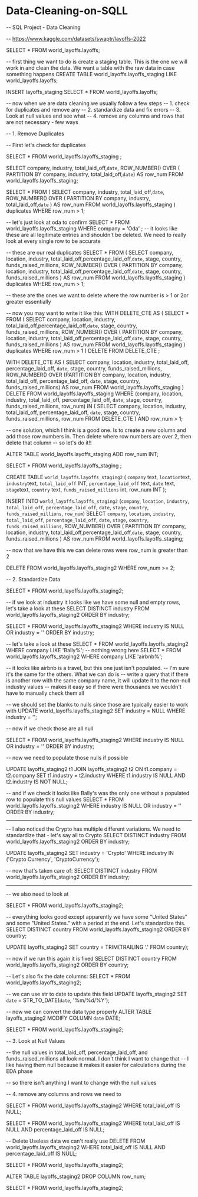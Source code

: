 # Data-Cleaning-on-SQLL
-- SQL Project - Data Cleaning

-- https://www.kaggle.com/datasets/swaptr/layoffs-2022






SELECT * 
FROM world_layoffs.layoffs;



-- first thing we want to do is create a staging table. This is the one we will work in and clean the data. We want a table with the raw data in case something happens
CREATE TABLE world_layoffs.layoffs_staging 
LIKE world_layoffs.layoffs;

INSERT layoffs_staging 
SELECT * FROM world_layoffs.layoffs;


-- now when we are data cleaning we usually follow a few steps
-- 1. check for duplicates and remove any
-- 2. standardize data and fix errors
-- 3. Look at null values and see what 
-- 4. remove any columns and rows that are not necessary - few ways



-- 1. Remove Duplicates

-- First let's check for duplicates



SELECT *
FROM world_layoffs.layoffs_staging
;

SELECT company, industry, total_laid_off,`date`,
		ROW_NUMBER() OVER (
			PARTITION BY company, industry, total_laid_off,`date`) AS row_num
	FROM 
		world_layoffs.layoffs_staging;



SELECT *
FROM (
	SELECT company, industry, total_laid_off,`date`,
		ROW_NUMBER() OVER (
			PARTITION BY company, industry, total_laid_off,`date`
			) AS row_num
	FROM 
		world_layoffs.layoffs_staging
) duplicates
WHERE 
	row_num > 1;
    
-- let's just look at oda to confirm
SELECT *
FROM world_layoffs.layoffs_staging
WHERE company = 'Oda'
;
-- it looks like these are all legitimate entries and shouldn't be deleted. We need to really look at every single row to be accurate

-- these are our real duplicates 
SELECT *
FROM (
	SELECT company, location, industry, total_laid_off,percentage_laid_off,`date`, stage, country, funds_raised_millions,
		ROW_NUMBER() OVER (
			PARTITION BY company, location, industry, total_laid_off,percentage_laid_off,`date`, stage, country, funds_raised_millions
			) AS row_num
	FROM 
		world_layoffs.layoffs_staging
) duplicates
WHERE 
	row_num > 1;

-- these are the ones we want to delete where the row number is > 1 or 2or greater essentially

-- now you may want to write it like this:
WITH DELETE_CTE AS 
(
SELECT *
FROM (
	SELECT company, location, industry, total_laid_off,percentage_laid_off,`date`, stage, country, funds_raised_millions,
		ROW_NUMBER() OVER (
			PARTITION BY company, location, industry, total_laid_off,percentage_laid_off,`date`, stage, country, funds_raised_millions
			) AS row_num
	FROM 
		world_layoffs.layoffs_staging
) duplicates
WHERE 
	row_num > 1
)
DELETE
FROM DELETE_CTE
;


WITH DELETE_CTE AS (
	SELECT company, location, industry, total_laid_off, percentage_laid_off, `date`, stage, country, funds_raised_millions, 
    ROW_NUMBER() OVER (PARTITION BY company, location, industry, total_laid_off, percentage_laid_off, `date`, stage, country, funds_raised_millions) AS row_num
	FROM world_layoffs.layoffs_staging
)
DELETE FROM world_layoffs.layoffs_staging
WHERE (company, location, industry, total_laid_off, percentage_laid_off, `date`, stage, country, funds_raised_millions, row_num) IN (
	SELECT company, location, industry, total_laid_off, percentage_laid_off, `date`, stage, country, funds_raised_millions, row_num
	FROM DELETE_CTE
) AND row_num > 1;

-- one solution, which I think is a good one. Is to create a new column and add those row numbers in. Then delete where row numbers are over 2, then delete that column
-- so let's do it!!

ALTER TABLE world_layoffs.layoffs_staging ADD row_num INT;


SELECT *
FROM world_layoffs.layoffs_staging
;

CREATE TABLE `world_layoffs`.`layoffs_staging2` (
`company` text,
`location`text,
`industry`text,
`total_laid_off` INT,
`percentage_laid_off` text,
`date` text,
`stage`text,
`country` text,
`funds_raised_millions` int,
row_num INT
);

INSERT INTO `world_layoffs`.`layoffs_staging2`
(`company`,
`location`,
`industry`,
`total_laid_off`,
`percentage_laid_off`,
`date`,
`stage`,
`country`,
`funds_raised_millions`,
`row_num`)
SELECT `company`,
`location`,
`industry`,
`total_laid_off`,
`percentage_laid_off`,
`date`,
`stage`,
`country`,
`funds_raised_millions`,
		ROW_NUMBER() OVER (
			PARTITION BY company, location, industry, total_laid_off,percentage_laid_off,`date`, stage, country, funds_raised_millions
			) AS row_num
	FROM 
		world_layoffs.layoffs_staging;

-- now that we have this we can delete rows were row_num is greater than 2

DELETE FROM world_layoffs.layoffs_staging2
WHERE row_num >= 2;







-- 2. Standardize Data

SELECT * 
FROM world_layoffs.layoffs_staging2;

-- if we look at industry it looks like we have some null and empty rows, let's take a look at these
SELECT DISTINCT industry
FROM world_layoffs.layoffs_staging2
ORDER BY industry;

SELECT *
FROM world_layoffs.layoffs_staging2
WHERE industry IS NULL 
OR industry = ''
ORDER BY industry;

-- let's take a look at these
SELECT *
FROM world_layoffs.layoffs_staging2
WHERE company LIKE 'Bally%';
-- nothing wrong here
SELECT *
FROM world_layoffs.layoffs_staging2
WHERE company LIKE 'airbnb%';

-- it looks like airbnb is a travel, but this one just isn't populated.
-- I'm sure it's the same for the others. What we can do is
-- write a query that if there is another row with the same company name, it will update it to the non-null industry values
-- makes it easy so if there were thousands we wouldn't have to manually check them all

-- we should set the blanks to nulls since those are typically easier to work with
UPDATE world_layoffs.layoffs_staging2
SET industry = NULL
WHERE industry = '';

-- now if we check those are all null

SELECT *
FROM world_layoffs.layoffs_staging2
WHERE industry IS NULL 
OR industry = ''
ORDER BY industry;

-- now we need to populate those nulls if possible

UPDATE layoffs_staging2 t1
JOIN layoffs_staging2 t2
ON t1.company = t2.company
SET t1.industry = t2.industry
WHERE t1.industry IS NULL
AND t2.industry IS NOT NULL;

-- and if we check it looks like Bally's was the only one without a populated row to populate this null values
SELECT *
FROM world_layoffs.layoffs_staging2
WHERE industry IS NULL 
OR industry = ''
ORDER BY industry;

-- ---------------------------------------------------

-- I also noticed the Crypto has multiple different variations. We need to standardize that - let's say all to Crypto
SELECT DISTINCT industry
FROM world_layoffs.layoffs_staging2
ORDER BY industry;

UPDATE layoffs_staging2
SET industry = 'Crypto'
WHERE industry IN ('Crypto Currency', 'CryptoCurrency');

-- now that's taken care of:
SELECT DISTINCT industry
FROM world_layoffs.layoffs_staging2
ORDER BY industry;

-- --------------------------------------------------
-- we also need to look at 

SELECT *
FROM world_layoffs.layoffs_staging2;

-- everything looks good except apparently we have some "United States" and some "United States." with a period at the end. Let's standardize this.
SELECT DISTINCT country
FROM world_layoffs.layoffs_staging2
ORDER BY country;

UPDATE layoffs_staging2
SET country = TRIM(TRAILING '.' FROM country);

-- now if we run this again it is fixed
SELECT DISTINCT country
FROM world_layoffs.layoffs_staging2
ORDER BY country;


-- Let's also fix the date columns:
SELECT *
FROM world_layoffs.layoffs_staging2;

-- we can use str to date to update this field
UPDATE layoffs_staging2
SET `date` = STR_TO_DATE(`date`, '%m/%d/%Y');

-- now we can convert the data type properly
ALTER TABLE layoffs_staging2
MODIFY COLUMN `date` DATE;


SELECT *
FROM world_layoffs.layoffs_staging2;





-- 3. Look at Null Values

-- the null values in total_laid_off, percentage_laid_off, and funds_raised_millions all look normal. I don't think I want to change that
-- I like having them null because it makes it easier for calculations during the EDA phase

-- so there isn't anything I want to change with the null values




-- 4. remove any columns and rows we need to

SELECT *
FROM world_layoffs.layoffs_staging2
WHERE total_laid_off IS NULL;


SELECT *
FROM world_layoffs.layoffs_staging2
WHERE total_laid_off IS NULL
AND percentage_laid_off IS NULL;

-- Delete Useless data we can't really use
DELETE FROM world_layoffs.layoffs_staging2
WHERE total_laid_off IS NULL
AND percentage_laid_off IS NULL;

SELECT * 
FROM world_layoffs.layoffs_staging2;

ALTER TABLE layoffs_staging2
DROP COLUMN row_num;


SELECT * 
FROM world_layoffs.layoffs_staging2;
